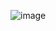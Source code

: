 ![image](https://user-images.githubusercontent.com/79454375/157492183-40804927-10ae-465b-908a-648442b99759.png)
